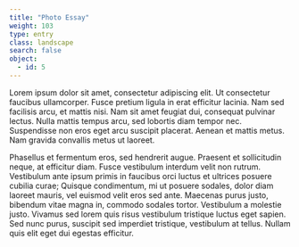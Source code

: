 ```yaml
---
title: "Photo Essay"
weight: 103
type: entry
class: landscape
search: false
object:
  - id: 5
---
```

Lorem ipsum dolor sit amet, consectetur adipiscing elit. Ut consectetur faucibus ullamcorper. Fusce pretium ligula in erat efficitur lacinia. Nam sed facilisis arcu, et mattis nisi. Nam sit amet feugiat dui, consequat pulvinar lectus. Nulla mattis tempus arcu, sed lobortis diam tempor nec. Suspendisse non eros eget arcu suscipit placerat. Aenean et mattis metus. Nam gravida convallis metus ut laoreet.

Phasellus et fermentum eros, sed hendrerit augue. Praesent et sollicitudin neque, at efficitur diam. Fusce vestibulum interdum velit non rutrum. Vestibulum ante ipsum primis in faucibus orci luctus et ultrices posuere cubilia curae; Quisque condimentum, mi ut posuere sodales, dolor diam laoreet mauris, vel euismod velit eros sed ante. Maecenas purus justo, bibendum vitae magna in, commodo sodales tortor. Vestibulum a molestie justo. Vivamus sed lorem quis risus vestibulum tristique luctus eget sapien. Sed nunc purus, suscipit sed imperdiet tristique, vestibulum at tellus. Nullam quis elit eget dui egestas efficitur.

